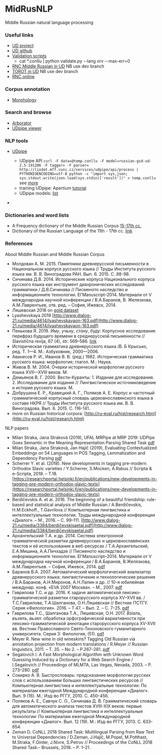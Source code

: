 # MidRusNLP

Middle Russian natural language processing


### Useful links  

* [UD project](https://universaldependencies.org)  
* [UD github](https://github.com/)  
* [Validation scripts](https://github.com/UniversalDependencies/tools/blob/master/README.txt)  
  * cat \*.conllu | python validate.py --lang orv --max-err=0
* [RNC Middle Russian in UD](https://github.com/UniversalDependencies/UD_Old_Russian-RNC/tree/dev) NB use dev branch   
* [TOROT in UD](https://github.com/UniversalDependencies/UD_Old_Russian-TOROT/tree/dev) NB use dev branch  
* [RNC online](http://ruscorpora.ru/new/search-mid_rus.html)  

### Corpus annotation  
* [Morphology](https://github.com/olesar/UD_MidRussian)  

### Search and browse  
* [Arborator](https://arborator.ilpga.fr/q.cgi)  
* [UDpipe viewer](http://lindat.mff.cuni.cz/services/udpipe/)  

### NLP tools  
* [UDpipe]()   
  * UDpipe API `curl -F data=@temp.conllu -F model=russian-gsd-ud-2.5-191206 -F tagger= -F parser= http://lindat.mff.cuni.cz/services/udpipe/api/process | PYTHONIOENCODING=utf-8 python -c "import sys,json; sys.stdout.write(json.load(sys.stdin)['result'])" > temp.conllu` see [more](http://lindat.mff.cuni.cz/services/udpipe/api-reference.php)  
  * training UDpipe: Apertium [tutorial](http://wiki.apertium.org/wiki/UDPipe)  
  * UDpipe models: [list](http://lindat.mff.cuni.cz/services/udpipe/api/models)  
  
* [](https://github.com/DanAnastasyev/GramEval2020)
  
### Dictionaries and word lists  
* A Frequency dictionary of the Middle Russian Corpus [15-17th cc.](http://ru-eval.ru/hist/freq-15-17/)  
* Dictionary of the Russian Language of the 11th - 17th cc. [link](http://ru-eval.ru/hist/xi-xvii/06e.html)  

### References  
About Middle Russian and Middle Russian Corpus 
* Молдован А. М. 2015. Памятники древнерусской письменности в Национальном корпусе русского языка // Труды Института русского языка им. В. В. Виноградова РАН. Вып. 6. 2015. С. 88-98.  
* Сичинава Д.В. 2014. Исторические корпуса Национального корпуса русского языка как инструмент диахронических исследований грамматики / Д.В.Сичинава // Писменото наследство и информационните технологии. El'Manuscript–2014. Материали от V международна научной конференции / В.А.Баранов, В. Желязкова, А.М.Лаврентьев, отв. ред. – София, Ижевск, 2014.
* Ляшевская 2018 on [gold dataset](https://libweb.kpfu.ru/publication/papers/kls/2018-1/KLS-2018-1-131-135.pdf)
* Lyashevskaya 2019 [http://www.dialog-21.ru/media/4614/lyashevskayaon-163.pdf](http://www.dialog-21.ru/media/4614/lyashevskayaon-163.pdf)  
* Пенькова Я. 2019. _Иму_, _учьну_, _стану_, _буду_: Корпусное исследование перифраз будущего времени в среднерусской письменности // Slavistična revija, 67 (4), str. 569–586. [link](https://srl.si/ojs/srl/article/view/2019-4-1-3)  
* Историческая грамматика древнерусского языка /В. Б Крысько, ред. Т. 1—4. М.: Азбуковник, 2000—2006.  
* Аванесов Р. И., Иванов B. В. (ред.) 1982. Историческая грамматика русского языка: морфология; глагол. М.: Наука.  
* Живов В. М. 2004. Очерки исторической морфологии русского языка XVII—XVIII веков. М.  
* Демьянов В. Г. 2000. Вести-Куранты: 1. Издание для исследования. 2. Исследование для издания // Лингвистическое источниковедение и история русского языка. М.  
* Добрушина Е. Р., Кравецкий А. Г., Поляков А. Е. Корпус и частотный грамматический корпусный словарь церковнославянского языка в составе НКРЯ // Труды Института русского языка им. В. В. Виноградова. Вып. 6. 2015. С. 116-141.  
* more on Russian historical corpora: [http://ru-eval.ru/hist/research.html](http://ru-eval.ru/hist/research.html)  

NLP papers
* Milan Straka, Jana Straková (2019), UFAL MRPipe at MRP 2019: UDPipe Goes Semantic in the Meaning Representation Parsing Shared Task [pdf](https://arxiv.org/pdf/1910.11295.pdf)  
* Milan Straka, Jana Straková, Jan Hajič (2019), Evaluating Contextualized Embeddings on 54 Languages in POS Tagging, Lemmatization and Dependency Parsing [pdf](https://arxiv.org/pdf/1908.07448.pdf)  
* Scherrer Y. et al. (2018). New developments in tagging pre-modern Orthodox Slavic varieties / Y.Scherrer, S.Mocken, A.Rabus // Scripta & e-Scripta, 2018. – Т.18. [https://researchportal.helsinki.fi/en/publications/new-developments-in-tagging-pre-modern-orthodox-slavic-texts](https://researchportal.helsinki.fi/en/publications/new-developments-in-tagging-pre-modern-orthodox-slavic-texts)
* Berdičevskis A. et al. 2016. The beginning of a beautiful friendship: rule-based and statistical analysis of Middle Russian / А.Berdičevskis, H.M.Eckhoff., T.Gavrilova // Компьютерная лингвистика и интеллектуальные технологии. Труды международной конференции «Диалог». – М., 2016. – С. 99–111. [http://www.dialog-21.ru/media/3384/berdičevskisaetal.pdf](http://www.dialog-21.ru/media/3384/berdičevskisaetal.pdf)  
* Архангельский Т.А. и др. 2014. Система электронной грамматической разметки древнерусских и церковнославянских текстов и её использование в веб-ресурсах / Т.А.Архангельский, Е.А.Мишина, А.А.Пичхадзе // Писменото наследство и информационните технологии. El'Manuscript–2014. Материали от V международна научной конференции / В.А.Баранов, В.Желязкова, А.М.Лаврентьев. – София, Ижевск, 2014. [pdf](http://textualheritage.org/index.php?option=com_docman&task=doc_download&gid=392&Itemid=&lang=ru)  
* Баранов В.А. 2007. Автоматический морфологический анализатор древнерусского языка: лингвистичекие и технологические решения / В.А.Баранов, А.Н.Миронов, А.Н.Лапин и др. // 10-я юбилейная междунар. конф. «EVA 2007 Москва». – М., 2007. [pdf](http://conf.evarussia.ru/upload/eva2007/reports/doklad_1318.pdf)  
* Гаврилова Т.С. и др. 2016. К задаче автоматической лексико-грамматической разметки старорусского корпуса XV–XVII вв. / Т.С.Гаврилова, Т.А.Шалганова, О.Н.Ляшевская // Вестник ПСТГУ. Серия «Филология». 2016. – Т.47. – Вып. 2. – С. 7–25. [pdf](https://cyberleninka.ru/article/n/k-zadache-avtomaticheskoy-leksiko-grammaticheskoy-razmetki-starorusskogo-korpusa-xv-xvii-vv)  
* Гаврилова Т.С., Шалганова Т.А., Ляшевская, О.Н. 2017. _Взiaлъ_, _възялъ_, _вьзял_: обработка орфографической вариативности при лексико-грамматической аннотации старорусского корпуса XV-XVII вв. Вестник Православного Свято-Тихоновского гуманитарного университета. Серия 3: Филология, (51). [pdf](http://periodical.pstgu.ru/pdf/files/article/ru/1498120157.1_Gavrilova_i_dr_11-20.pdf)  
* Meyer R. New wine in old wineskins? Tagging Old Russian via annotation projection from modern translations / R.Meyer // Russian linguistics, 2011. – Т. 35. – No 2. – P.267–281. [pdf](https://www.researchgate.net/publication/261977705_New_wine_in_old_wineskins-Tagging_Old_Russian_via_annotation_projection_from_modern_translations_Molodoe_vino_v_mehi_vethie-Razmetka_drevnerusskih_tekstov_posredstvom_proekcii_annotacii_iz_sovremennyh)   
* Segalovich I. A Fast Morphological Algorithm with Unknown Word Guessing Induced by a Dictionary for a Web Search Engine / I.Segalovich // Proceedings of MLMTA, Las Vegas, Nevada, 2003. – P. 273–280. [pdf](https://www.semanticscholar.org/paper/A-Fast-Morphological-Algorithm-with-Unknown-Word-by-Segalovich/983b7014df3b7d4e82e32ba4f45f71f3879f8c96)  
* Сокирко А. В. Быстрословарь: предсказание морфологии русских слов с использованием больших лингвистических ресурсов // Компьютерная лингвистика и интеллектуальные технологии: По материалам ежегодной Международной конференции «Диалог». Вып. 9 (16). М.: Изд-во РГГУ, 2010. С. 450-456.  
* Поляков А. Е., Савчук С. О., Сичинава Д. В. Грамматический словарь для автоматического анализа текстов XVIII-XIX веков: первые результаты // Компьютерная лингвистика и интеллектуальные технологии: По материалам ежегодной Международной конференции «Диалог». Вып. 12 (19). М.: Изд-во РГГУ, 2013. С. 633-654.  
* Zeman D. CoNLL 2018 Shared Task: Multilingual Parsing from Raw Text to Universal Dependencies / D.Zeman, J.Hajič, M.Popel, M.Potthast, M.Straka, F.Ginter, J.Nivre, S.Petrov // Proceedings of the CoNLL 2018 Shared Task.– Brussels, 2018. – P. 1–21.
